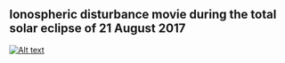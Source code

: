 ## Ionospheric disturbance movie during the total solar eclipse of 21 August 2017


[![Alt text](https://i.ytimg.com/vi/04Nc5xKAiY0/2.jpg?time=1536848754405)](https://www.youtube.com/watch?v=04Nc5xKAiY0)
